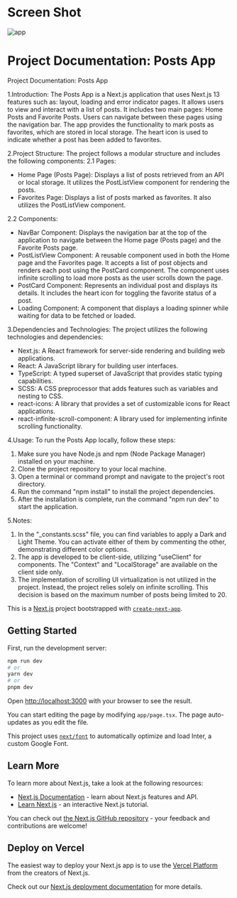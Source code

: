 # Screen Shot
![app](https://github.com/KareemE125/posts-app-nextjs-client-side/assets/61433385/684d5883-67c6-4350-bd20-140a6d6dec39)

# Project Documentation: Posts App
Project Documentation: Posts App

1.Introduction:
The Posts App is a Next.js application that uses Next.js 13 features such as: layout, loading and error indicator pages. It allows users to view and interact with a list of posts. It includes two main pages: Home Posts and Favorite Posts. Users can navigate between these pages using the navigation bar. The app provides the functionality to mark posts as favorites, which are stored in local storage. The heart icon is used to indicate whether a post has been added to favorites.

2.Project Structure:
The project follows a modular structure and includes the following components:
2.1 Pages:
- Home Page (Posts Page): Displays a list of posts retrieved from an API or local storage. It utilizes the PostListView component for rendering the posts.
- Favorites Page: Displays a list of posts marked as favorites. It also utilizes the PostListView component.

2.2 Components:
- NavBar Component: Displays the navigation bar at the top of the application to navigate between the Home page (Posts page) and the Favorite Posts page.
- PostListView Component: A reusable component used in both the Home page and the Favorites page. It accepts a list of post objects and renders each post using the PostCard component. The component uses infinite scrolling to load more posts as the user scrolls down the page.
- PostCard Component: Represents an individual post and displays its details. It includes the heart icon for toggling the favorite status of a post.
- Loading Component: A component that displays a loading spinner while waiting for data to be fetched or loaded.



3.Dependencies and Technologies:
The project utilizes the following technologies and dependencies:
- Next.js: A React framework for server-side rendering and building web applications.
- React: A JavaScript library for building user interfaces.
- TypeScript: A typed superset of JavaScript that provides static typing capabilities.
- SCSS: A CSS preprocessor that adds features such as variables and nesting to CSS.
- react-icons: A library that provides a set of customizable icons for React applications.
- react-infinite-scroll-component: A library used for implementing infinite scrolling functionality.

4.Usage:
To run the Posts App locally, follow these steps:
1. Make sure you have Node.js and npm (Node Package Manager) installed on your machine.
2. Clone the project repository to your local machine.
3. Open a terminal or command prompt and navigate to the project's root directory.
4. Run the command "npm install" to install the project dependencies.
5. After the installation is complete, run the command "npm run dev" to start the application.

5.Notes: 
1. In the "_constants.scss" file, you can find variables to apply a Dark and Light Theme. You can activate either of them by commenting the other, demonstrating different color options.
2. The app is developed to be client-side, utilizing "useClient" for components. The "Context" and "LocalStorage" are available on the client side only.
3. The implementation of scrolling UI virtualization is not utilized in the project. Instead, the project relies solely on infinite scrolling. This decision is based on the maximum number of posts being limited to 20.



This is a [Next.js](https://nextjs.org/) project bootstrapped with [`create-next-app`](https://github.com/vercel/next.js/tree/canary/packages/create-next-app).

## Getting Started

First, run the development server:

```bash
npm run dev
# or
yarn dev
# or
pnpm dev
```

Open [http://localhost:3000](http://localhost:3000) with your browser to see the result.

You can start editing the page by modifying `app/page.tsx`. The page auto-updates as you edit the file.

This project uses [`next/font`](https://nextjs.org/docs/basic-features/font-optimization) to automatically optimize and load Inter, a custom Google Font.

## Learn More

To learn more about Next.js, take a look at the following resources:

- [Next.js Documentation](https://nextjs.org/docs) - learn about Next.js features and API.
- [Learn Next.js](https://nextjs.org/learn) - an interactive Next.js tutorial.

You can check out [the Next.js GitHub repository](https://github.com/vercel/next.js/) - your feedback and contributions are welcome!

## Deploy on Vercel

The easiest way to deploy your Next.js app is to use the [Vercel Platform](https://vercel.com/new?utm_medium=default-template&filter=next.js&utm_source=create-next-app&utm_campaign=create-next-app-readme) from the creators of Next.js.

Check out our [Next.js deployment documentation](https://nextjs.org/docs/deployment) for more details.
